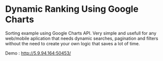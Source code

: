 # Dynamic Ranking Using Google Charts

Sorting example using Google Charts API. 
Very simple and usefull for any web/mobile aplication that needs dynamic searches, pagination and filters without the need to create your own logic that saves a lot of time.

Demo : http://5.9.94.164:50453/
